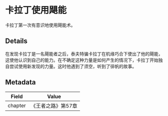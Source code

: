 # 卡拉丁使用飓能
卡拉丁第一次有意识地使用飓能术。

## Details
在发现卡拉丁是一名飓能者之后，泰夫特骗卡拉丁在机缘巧合下使出了他的飓能，这使他认识到自己的能力。在不确定这种力量是如何产生的情况下，卡拉丁开始独自尝试使用新发现的力量。这时他遇到了须空，听到了徘帆的故事。

## Metadata
| Field | Value |
| ----- | ----- |
| chapter | 《王者之路》第57章 |
